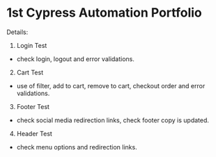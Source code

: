 # 1st Cypress Automation Portfolio

Details:
1. Login Test
- check login, logout and error validations.

2. Cart Test
- use of filter, add to cart, remove to cart, checkout order and error validations.

3. Footer Test
- check social media redirection links, check footer copy is updated.

4. Header Test
- check menu options and redirection links.

